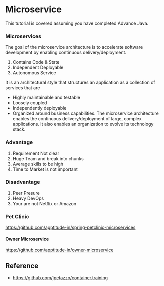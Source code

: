 # Microservice

This tutorial is covered assuming you have completed Advance Java.


### Microservices

The goal of the microservice architecture is to accelerate software development by enabling continuous delivery/deployment.

1. Contains Code & State
1. Independent Deployable
1. Autonomous Service

It is an architectural style that structures an application as a collection of services that are
* Highly maintainable and testable
* Loosely coupled
* Independently deployable
* Organized around business capabilities.
The microservice architecture enables the continuous delivery/deployment of large, complex applications. It also enables an organization to evolve its technology stack.

### Advantage

1. Requirement Not clear
1. Huge Team and break into chunks
1. Average skills to be high
1. Time to Market is not important

### Disadvantage
1. Peer Presure
1. Heavy DevOps
1. Your are not Netflix or Amazon


### Pet Clinic
https://github.com/apptitude-in/spring-petclinic-microservices

#### Owner Microservice
https://github.com/apptitude-in/owner-microservice

## Reference
* https://github.com/jpetazzo/container.training
